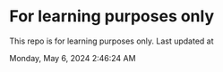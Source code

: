 # For learning purposes only
This repo is for learning purposes only.
Last updated at

Monday, May 6, 2024 2:46:24 AM

